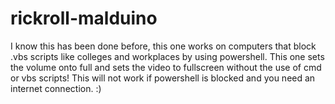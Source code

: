 # rickroll-malduino
I know this has been done before, this one works on computers that block .vbs scripts like colleges and workplaces by using powershell.
This one sets the volume onto full and sets the video to fullscreen without the use of cmd or vbs scripts!
This will not work if powershell is blocked and you need an internet connection. :)
